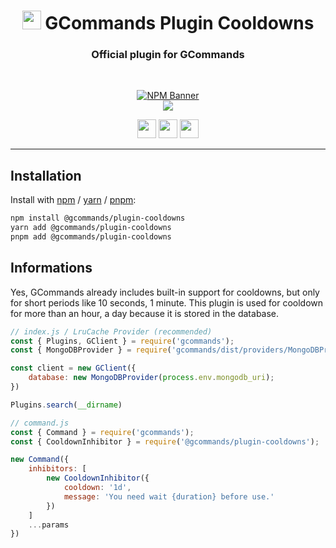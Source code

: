 <div align="center">
    
   # <img src="https://cdn.discordapp.com/avatars/834822955229380619/7d0142158babe0375e7cc633e87c06d4.png" height="30"> GCommands Plugin Cooldowns
   ### Official plugin for GCommands
    
  <br />
  <p>
    <a href="https://www.npmjs.com/package/@gcommands/plugin-cooldowns"><img src="https://nodei.co/npm/@gcommands/plugin-cooldowns.png?downloads=true&stars=true" alt="NPM Banner"></a>
    <br />
    <a href="https://discord.gg/AjKJSBbGm2"><img src="https://discord.com/api/guilds/833628077556367411/embed.png?style=banner2" /></a>
  </p>
  <p>
    <a href="https://ko-fi.com/H2H05FNRL"><img src="https://img.shields.io/badge/Kofi-Donate-yellow?style=for-the-badge" height="30" /></a>
    <a href="https://github.com/Garlic-Team/gcommands-addons"><img src="https://img.shields.io/badge/Open-Source-blue?style=for-the-badge" height="30" /></a>
    <img src="https://img.shields.io/badge/Made%20With-TypeScript-red?style=for-the-badge" height="30" />
  </p>
</div>

---

## Installation

Install with [npm](https://www.npmjs.com/) / [yarn](https://yarnpkg.com) / [pnpm](https://pnpm.js.org/):

```sh
npm install @gcommands/plugin-cooldowns
yarn add @gcommands/plugin-cooldowns
pnpm add @gcommands/plugin-cooldowns
```

## Informations

Yes, GCommands already includes built-in support for cooldowns, but only for short periods like 10 seconds, 1 minute. This plugin is used for cooldown for more than an hour, a day because it is stored in the database.

```js
// index.js / LruCache Provider (recommended)
const { Plugins, GClient } = require('gcommands');
const { MongoDBProvider } = require('gcommands/dist/providers/MongoDBProvider');

const client = new GClient({
    database: new MongoDBProvider(process.env.mongodb_uri);
})

Plugins.search(__dirname)

// command.js
const { Command } = require('gcommands');
const { CooldownInhibitor } = require('@gcommands/plugin-cooldowns');

new Command({
    inhibitors: [
        new CooldownInhibitor({
            cooldown: '1d',
            message: 'You need wait {duration} before use.'
        })
    ]
    ...params
})
```
